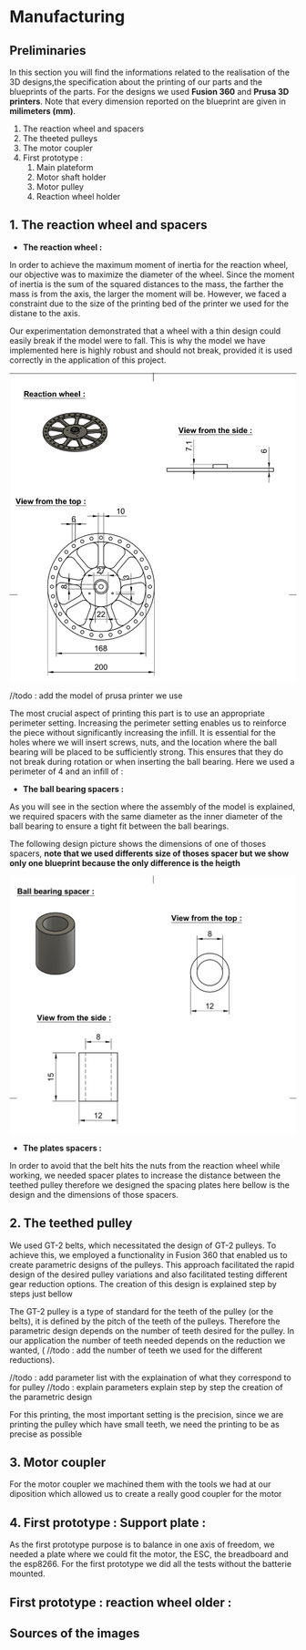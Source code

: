 


# **Manufacturing**


## **Preliminaries**

In this section you will find the informations related to the realisation of the 3D designs,the specification about the printing of our parts and the blueprints of the parts. For the designs we used **Fusion 360** and **Prusa 3D printers**. Note that every dimension reported on the blueprint are given in **milimeters (mm)**.

1. The reaction wheel and spacers
2. The theeted pulleys
3. The motor coupler
4. First prototype :
   1) Main plateform
   2) Motor shaft holder
   3) Motor pulley
   4) Reaction wheel holder
 
## **1. The reaction wheel and spacers**

* **The reaction wheel :** 

In order to achieve the maximum moment of inertia for the reaction wheel, our objective was to maximize the diameter of the wheel. Since the moment of inertia is the sum of the squared distances to the mass, the farther the mass is from the axis, the larger the moment will be. However, we faced a constraint due to the size of the printing bed of the printer we used for the distane to the axis.

Our experimentation demonstrated that a wheel with a thin design could easily break if the model were to fall. This is why the model we have implemented here is highly robust and should not break, provided it is used correctly in the application of this project.

![](images/ReactionWheel.png)


//todo : add the model of prusa printer we use

The most crucial aspect of printing this part is to use an appropriate perimeter setting. Increasing the perimeter setting enables us to reinforce the piece without significantly increasing the infill. It is essential for the holes where we will insert screws, nuts, and the location where the ball bearing will be placed to be sufficiently strong. This ensures that they do not break during rotation or when inserting the ball bearing. Here we used a perimeter of 4 and an infill of :


* **The ball bearing spacers :**

As you will see in the section where the assembly of the model is explained, we required spacers with the same diameter as the inner diameter of the ball bearing to ensure a tight fit between the ball bearings.

The following design picture shows the dimensions of one of thoses spacers, **note that we used differents size of thoses spacer but we show only one blueprint because the only difference is the heigth**

![Alt text](images/general_spacer.png)

* **The plates spacers :** 

In order to avoid that the belt hits the nuts from the reaction wheel while working, we needed spacer plates to increase the distance between the teethed pulley therefore we designed the spacing plates here bellow is the design and the dimensions of those spacers.


## **2. The teethed pulley**

We used GT-2 belts, which necessitated the design of GT-2 pulleys. To achieve this, we employed a functionality in Fusion 360 that enabled us to create parametric designs of the pulleys. This approach facilitated the rapid design of the desired pulley variations and also facilitated testing different gear reduction options. The creation of this design is explained step by steps just bellow

The GT-2 pulley is a type of standard for the teeth of the pulley (or the belts), it is defined by the pitch of the teeth of the pulleys. Therefore the parametric design depends on the number of teeth desired for the pulley. In our application the number of teeth needed depends on the reduction we wanted, ( //todo : add the number of teeth we used for the different reductions).


//todo : add parameter list with the explaination of what they correspond to for pulley
//todo : explain parameters explain step by step the creation of the parametric design 

For this printing, the most important setting is the precision, since we are printing the pulley which have small teeth, we need the printing to be as precise as possible


## **3. Motor coupler**

For the motor coupler we machined them with the tools we had at our diposition which allowed us to create a really good coupler for the motor



## **4. First prototype :** Support plate : 

As the first prototype purpose is to balance in one axis of freedom, we needed a plate where we could fit the motor, the ESC, the breadboard and the esp8266. For the first prototype we did all the tests without the batterie mounted.

## First prototype : reaction wheel older : 





## Sources of the images


